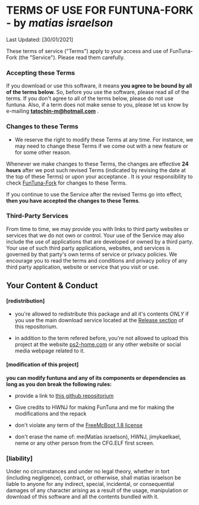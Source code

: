 #  TERMS OF USE FOR FUNTUNA-FORK - by *matias israelson*

Last Updated: [30/01/2021]

These terms of service ("Terms") apply to your access and use of FunTuna-Fork (the "Service"). Please read them carefully.

### Accepting these Terms

If you download or use this software, it means __you agree to be bound by all of the terms below.__ So, before you use the software, please read all of the terms. If you don't agree to all of the terms below, please do not use funtuna. Also, if a term does not make sense to you, please let us know by e-mailing **tatochin-m@hotmail.com** .


### Changes to these Terms

+ We reserve the right to modify these Terms at any time. For instance, we may need to change these Terms if we come out with a new feature or for some other reason.

Whenever we make changes to these Terms, the changes are effective **24 hours** after we post such revised Terms (indicated by revising the date at the top of these Terms) or upon your acceptance . It is your responsibility to check [FunTuna-Fork](https://github.com/israpps/Funtuna-Fork "Funtuna-Fork main repositorium")  for changes to these Terms.

If you continue to use the Service after the revised Terms go into effect, __then you have accepted the changes to these Terms__.

### Third-Party Services

From time to time, we may provide you with links to third party websites or services that we do not own or control. Your use of the Service may also include the use of applications that are developed or owned by a third party. Your use of such third party applications, websites, and services is governed by that party's own terms of service or privacy policies. We encourage you to read the terms and conditions and privacy policy of any third party application, website or service that you visit or use.

## Your Content & Conduct

#### [redistribution]

+ you're allowed to redistribute this package and all it's contents *ONLY* if you use the main download service located at the [Release section](https://github.com/israpps/Funtuna-Fork/releases/tag/latest "download") of this repositorium.

+ in addition to the term refered before, you're not allowed to upload this project at the website [ps2-home.com](https://www.ps2-home.com) or any other website or social media webpage related to it.


#### [modification of this project]

__you can modify funtuna and any of its components or dependencies as long as you don break the following rules:__

+ provide a link to [this github repositorium](https://github.com/israpps/Funtuna-Fork "Funtuna-Fork main repositorium")

+ Give credits to HWNJ for making FunTuna and me for making the modifications and the repack

+ don't violate any term of the [FreeMcBoot 1.8 license](https://github.com/TnA-Plastic/FreeMcBoot/blob/master/LICENSE.txt "there's also a copy of that license in this repo")

+ don't erase the name of: me(Matías israelson), HWNJ, jimykaelkael, neme or any other person from the CFG.ELF first screen.

### [liability]
Under no circumstances and under no legal theory,
whether in tort (including negligence), contract, or otherwise, shall matias israelson be liable to anyone for any indirect, special, incidental, or
consequential damages of any character arising as a result of the usage, manipulation or download of this software and all the contents bundled with it.
